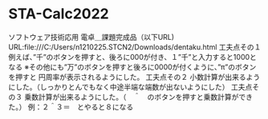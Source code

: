 # STA-Calc2022
ソフトウェア技術応用
電卓＿課題完成品（以下URL)
URL:file:///C:/Users/n1210225.STCN2/Downloads/dentaku.html
工夫点その１
例えば、”千”のボタンを押すと、後ろに000が付き、１”千”と入力すると1000となる
※その他にも”万”のボタンを押すと後ろに0000が付くように、”π”のボタンを押すと
円周率が表示されるようにした。
工夫点その２
小数計算が出来るようにした。（しっかりとんでもなく中途半端な端数が出ないようにした）
工夫点その３
乗数計算が出来るようにした。（　＾　のボタンを押すと乗数計算ができた。）
例：２＾３＝　とやると８になる
